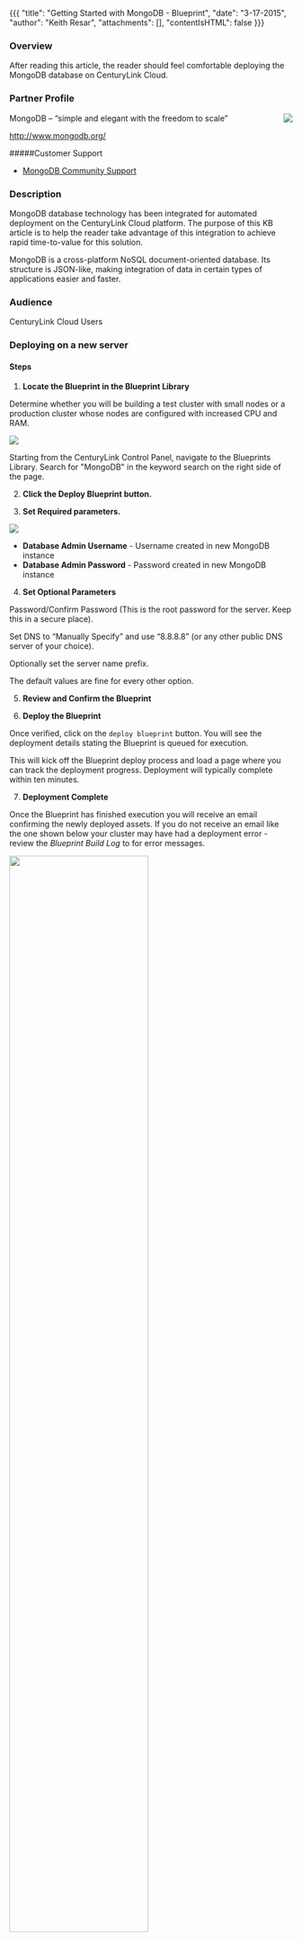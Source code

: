 {{{
  "title": "Getting Started with MongoDB - Blueprint",
  "date": "3-17-2015",
  "author": "Keith Resar",
  "attachments": [],
  "contentIsHTML": false
}}}



### Overview

After reading this article, the reader should feel comfortable deploying the MongoDB database on CenturyLink Cloud.

### Partner Profile

<img src="../../images/mongodb/mongodb-logo.png" style="border:0;float:right;">

MongoDB – “simple and elegant with the freedom to scale”

http://www.mongodb.org/

#####Customer Support

* [MongoDB Community Support ](http://www.mongodb.org/get-involved)


### Description

MongoDB database technology has been integrated for automated deployment on the CenturyLink Cloud platform.  The purpose of this KB article is to help the reader take advantage of this integration to achieve rapid time-to-value for this solution.

MongoDB is a cross-platform NoSQL document-oriented database. Its structure is JSON-like, making integration of data in certain types of applications easier and faster.


### Audience

CenturyLink Cloud Users


### Deploying on a new server


#### Steps


1. **Locate the Blueprint in the Blueprint Library**

  Determine whether you will be building a test cluster with small nodes or a production cluster whose nodes are configured with increased CPU and RAM.

  <img src="../../images/mongodb/mongodb_blueprint_tile.png" style="border:0;max-width:250px;">

  Starting from the CenturyLink Control Panel, navigate to the Blueprints Library. Search for "MongoDB" in the keyword search on the right side of the page.

2. **Click the Deploy Blueprint button.**

3. **Set Required parameters.**

  <img src="../../images/mongodb/deploy_parameters.png" style="max-width:450px;">

  * **Database Admin Username** - Username created in new MongoDB instance
  * **Database Admin Password** - Password created in new MongoDB instance

4. **Set Optional Parameters**

  Password/Confirm Password (This is the root password for the server. Keep this in a secure place).  

  Set DNS to “Manually Specify” and use “8.8.8.8” (or any other public DNS server of your choice).

  Optionally set the server name prefix.

  The default values are fine for every other option.

5. **Review and Confirm the Blueprint**

6. **Deploy the Blueprint**

  Once verified, click on the `deploy blueprint` button. You will see the deployment details stating the Blueprint is queued for execution.

  This will kick off the Blueprint deploy process and load a page where you can track the deployment progress. Deployment will typically complete within ten minutes.

7. **Deployment Complete**

  Once the Blueprint has finished execution you will receive an email confirming the newly deployed assets.  If you do not receive an email like the one shown below your cluster may have had a deployment error - review the *Blueprint Build Log* to for error messages.

  <img src="../../images/mongodb/deploy_complete_email.png" style="border:0;width:70%;">


### Pricing

The costs listed above in Steps 1 and 2 are for the infrastructure only.

MongoDB is Open Source community owned software with no associated cost to acquire.


### Frequently Asked Questions

**Where do I get my License?**

MongoDB is Open Source community owned software with no associated cost to acquire.

**Who should I contact for support?**

MongoDB is packaged and provided by CenturyLink as a courtesy to ease startup time. All support for this Open Source software is provided by the community. Please start at http://www.mongodb.org/

For issues related to cloud infrastructure, please open a ticket using the [CenturyLink Cloud Support Process](../../Support/how-do-i-report-a-support-issue.md).


**Creating a User for your Application**

The database server is created with the admin user as the only user.  From there you will need to create a user for your Application.  You can do that by executing the following from your server:

```
[root@SERVER ~]# mongo <IP_ADDRESS>:27017/admin -u <USER_YOU_CREATED> -p <PASSWORD_OF_ADMIN_USER>
MongoDB shell version: 2.6.7
connecting to: <IP_ADDRESS>:27017/admin

> use testdb
switched to db testdb
> db.createUser(
... {
...   user: "report",
...   pwd: "<PASSWORD>",
...   roles: [
...     { role: "readWrite", db: "testdb" }
...     ]
... }
... )
Successfully added user: {
                "user" : "report",
                "roles" : [
                                {
                                                "role" : "readWrite",
                                                "db" : "testdb"
                                }
                ]
}
> exit
Bye

[root@SERVER ~]# mongo <SERVER_IP_ADDRESS>/testdb -u report -p <PASSWORD>
MongoDB shell version: 2.6.8
connecting to: <SERVER_IP_ADDRESS>:27017/testdb
> person = { name : "Joe" }
{ "name" : "Joe" }
> db.testdb.insert(person)
WriteResult({ "nInserted" : 1 })
> show collections
system.indexes
testdb
```

**What operating systems are supported for Unmanaged MongoDB?**

Unmanaged Red Hat 7
